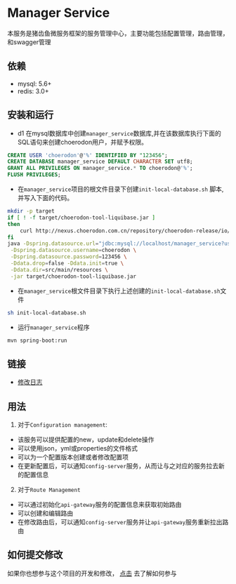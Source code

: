 # Manager Service
本服务是猪齿鱼微服务框架的服务管理中心，主要功能包括配置管理，路由管理，和swagger管理


## 依赖

- mysql: 5.6+
- redis: 3.0+


## 安装和运行
* d1 在mysql数据库中创建`manager_service`数据库,并在该数据库执行下面的SQL语句来创建choerodon用户，并赋予权限。  
```sql 
CREATE USER 'choerodon'@'%' IDENTIFIED BY "123456"; 
CREATE DATABASE manager_service DEFAULT CHARACTER SET utf8; 
GRANT ALL PRIVILEGES ON manager_service.* TO choerodon@'%'; 
FLUSH PRIVILEGES;
```   
* 在`manager_service`项目的根文件目录下创建`init-local-database.sh` 脚本,并写入下面的代码。
```sh
mkdir -p target
if [ ! -f target/choerodon-tool-liquibase.jar ]
then
    curl http://nexus.choerodon.com.cn/repository/choerodon-release/io/choerodon/choerodon-tool-liquibase/0.6.0.RELEASE/choerodon-tool-liquibase-0.6.0.RELEASE.jar -o target/choerodon-tool-liquibase.jar
fi
java -Dspring.datasource.url="jdbc:mysql://localhost/manager_service?useUnicode=true&characterEncoding=utf-8&useSSL=false" \
 -Dspring.datasource.username=choerodon \
 -Dspring.datasource.password=123456 \
 -Ddata.drop=false -Ddata.init=true \
 -Ddata.dir=src/main/resources \
 -jar target/choerodon-tool-liquibase.jar
```
* 在`manager_service`根文件目录下执行上述创建的`init-local-database.sh`文件
```sh
sh init-local-database.sh
```
* 运行`manager_service`程序
```sh
mvn spring-boot:run
```

## 链接
* [修改日志](./CHANGELOG.zh-CN.md)

## 用法
1. 对于`Configuration management`: 
 * 该服务可以提供配置的new，update和delete操作
 * 可以使用json，yml或properties的文件格式
 * 可以为一个配置版本创建或者修改配置项
 * 在更新配置后，可以通知`config-server`服务，从而让与之对应的服务拉去新的配置信息
2. 对于`Route Management`
 * 可以通过初始化`api-gateway`服务的配置信息来获取初始路由
 * 可以创建和编辑路由
 * 在修改路由后，可以通知`config-server`服务并让`api-gateway`服务重新拉出路由

## 如何提交修改

如果你也想参与这个项目的开发和修改， [点击](https://github.com/choerodon/choerodon/blob/master/CONTRIBUTING.md) 去了解如何参与